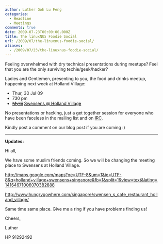 ```yaml
---
author: Luther Goh Lu Feng
categories:
  - Headline
  - Meetings
comments: true
date: 2009-07-23T00:00:00.000Z
title: The linuxNUS Foodie Social
url: /2009/07/the-linuxnus-foodie-social/
aliases:
  - /2009/07/23/the-linuxnus-foodie-social/
---
```


Feeling overwhelmed with dry technical presentations during meetups? Feel that you are the only surviving techie/geek/hacker?

Ladies and Gentlemen, presenting to you, the food and drinks meetup, happening next week at Holland Village:
<ul>
	<li>Thur, 30 Jul 09</li>
	<li>730 pm</li>
	<li><a href="http://www.mykii.com.sg/Mykii/just%20for%20you.html"><del datetime="2009-07-29T14:23:37+00:00">Mykii</del></a> <a href="http://www.hungrygowhere.com/singapore/swensen_s_cafe_restaurant_holland_village/"> Swensens @ Holland Village</a></li>

</ul>


No presentations or hacking, just a get together session for everyone who have been faceless in the mailing list and on <a href="http://linuxnus.org/irc">IRC</a>.

Kindly post a comment on our blog post if you are coming :)

<hr />

<strong>Updates:</strong>

Hi all,

We have some muslim friends coming. So we will be changing the meeting place to Swensens at Holland Village.

<a href="http://maps.google.com/maps?oe=UTF-8&um=1&ie=UTF-8&q=holland+village+swensens+singapore&fb=1&split=1&view=text&latlng=14164671006070382888 ">http://maps.google.com/maps?oe=UTF-8&um=1&ie=UTF-8&q=holland+village+swensens+singapore&fb=1&split=1&view=text&latlng=14164671006070382888 </a>

<a href="http://www.hungrygowhere.com/singapore/swensen_s_cafe_restaurant_holland_village/">http://www.hungrygowhere.com/singapore/swensen_s_cafe_restaurant_holland_village/</a>

Same time same place. Give me a ring if you have problems finding us!



Cheers,

Luther

HP 91292492
